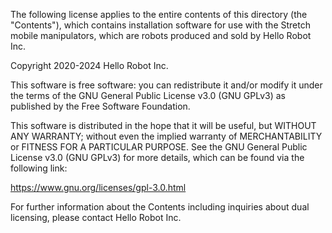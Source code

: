 The following license applies to the entire contents of this directory (the "Contents"), which contains installation software for use with the Stretch mobile manipulators, which are robots produced and sold by Hello Robot Inc.

Copyright 2020-2024 Hello Robot Inc.
 
This software is free software: you can redistribute it and/or modify it under the terms of the GNU General Public License v3.0 (GNU GPLv3) as published by the Free Software Foundation.

This software is distributed in the hope that it will be useful, but WITHOUT ANY WARRANTY; without even the implied warranty of MERCHANTABILITY or FITNESS FOR A PARTICULAR PURPOSE.  See the GNU General Public License v3.0 (GNU GPLv3) for more details, which can be found via the following link: 

https://www.gnu.org/licenses/gpl-3.0.html

For further information about the Contents including inquiries about dual licensing, please contact Hello Robot Inc.
